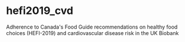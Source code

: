 # hefi2019_cvd
Adherence to Canada's Food Guide recommendations on healthy food choices (HEFI-2019) and cardiovascular disease risk in the UK Biobank
